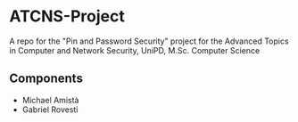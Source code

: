 # ATCNS-Project
A repo for the "Pin and Password Security" project for the Advanced Topics in Computer and Network Security, UniPD, M.Sc. Computer Science

## Components
- Michael Amistà
- Gabriel Rovesti
